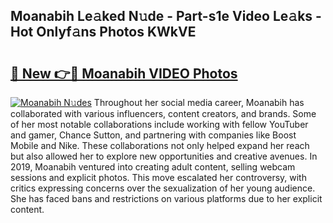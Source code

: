## Moanabih Le𝚊ked N𝚞de - Part-s1e Video Le𝚊ks - Hot Onlyf𝚊ns Photos KWkVE

# <h2><a href="http://ac4130.deff.icu/?id=Moanabih">🔗 New 👉🔴 Moanabih VIDEO Photos</a></h2>

[![Moanabih N𝚞des](https://i.imgur.com/rIISA9y.gif)](http://ac4130.deff.icu/?id=Moanabih)
Throughout her social media career, Moanabih has collaborated with various influencers, content creators, and brands. Some of her most notable collaborations include working with fellow YouTuber and gamer, Chance Sutton, and partnering with companies like Boost Mobile and Nike. These collaborations not only helped expand her reach but also allowed her to explore new opportunities and creative avenues. In 2019, Moanabih ventured into creating adult content, selling webcam sessions and explicit photos. This move escalated her controversy, with critics expressing concerns over the sexualization of her young audience. She has faced bans and restrictions on various platforms due to her explicit content.
